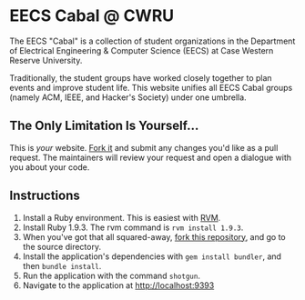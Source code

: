 EECS Cabal @ CWRU
======================================

The EECS "Cabal" is a collection of student organizations in the Department of
Electrical Engineering & Computer Science (EECS) at Case Western Reserve
University.

Traditionally, the student groups have worked closely together to plan events
and improve student life. This website unifies all EECS Cabal groups (namely
ACM, IEEE, and Hacker's Society) under one umbrella.

The Only Limitation Is Yourself...
--------------------------------------
This is _your_ website. [Fork it](https://help.github.com/articles/fork-a-repo)
and submit any changes you'd like as a pull request. The maintainers will
review your request and open a dialogue with you about your code.

Instructions
--------------------------------------
1. Install a Ruby environment. This is easiest with [RVM](https://rvm.io/).
2. Install Ruby 1.9.3. The rvm command is `rvm install 1.9.3`.
3. When you've got that all squared-away, [fork this
   repository](https://help.github.com/articles/fork-a-repo), and go to the
   source directory.
4. Install the application's dependencies with `gem install bundler`, and then
   `bundle install`.
5. Run the application with the command `shotgun`.
6. Navigate to the application at [http://localhost:9393](http://localhost:9393)
